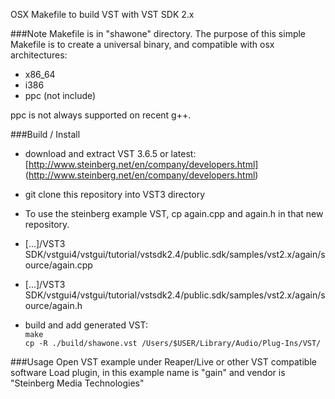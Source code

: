 OSX Makefile to build VST with VST SDK 2.x

###Note
Makefile is in "shawone" directory.
The purpose of this simple Makefile is to create a universal binary,
and compatible with osx architectures:
- x86_64
- i386
- ppc (not include)

ppc is not always supported on recent g++.

###Build / Install
- download and extract VST 3.6.5 or latest:   
[http://www.steinberg.net/en/company/developers.html] (http://www.steinberg.net/en/company/developers.html)

- git clone this repository into VST3 directory

- To use the steinberg example VST, cp again.cpp and again.h in that new repository.
- [...]/VST3 SDK/vstgui4/vstgui/tutorial/vstsdk2.4/public.sdk/samples/vst2.x/again/source/again.cpp
- [...]/VST3 SDK/vstgui4/vstgui/tutorial/vstsdk2.4/public.sdk/samples/vst2.x/again/source/again.h
 
- build and add generated VST:   
`make`   
`cp -R ./build/shawone.vst /Users/$USER/Library/Audio/Plug-Ins/VST/`   

###Usage
Open VST example under Reaper/Live or other VST compatible software
Load plugin, in this example name is "gain" and vendor is "Steinberg Media Technologies"
